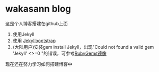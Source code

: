 # wakasann blog

这是个人博客搭建在github上面

1. 使用Jekyll
2. 使用 [Jekyllbootstrap]( https://github.com/plusjade/jekyllbootstrap.com)
3. (大陆用户)安装gem install Jekyll，出现"Could not found a valid gem 'Jekyll' <>=0 "的错误，可参考[RubyGems镜像](http://ruby.taobao.org/)


现在还在努力学习如何搭建博客中
